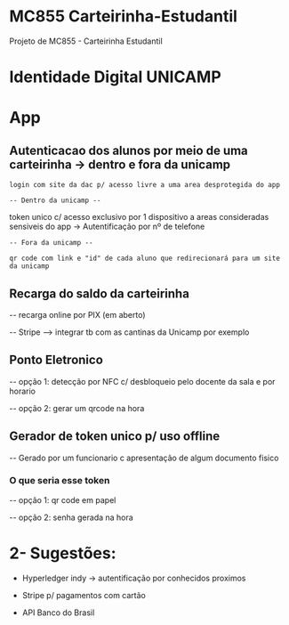 # MC855 Carteirinha-Estudantil
Projeto de MC855 - Carteirinha Estudantil
# Identidade Digital UNICAMP

# App 

## Autenticacao dos alunos por meio de uma carteirinha -> dentro e fora da unicamp

	login com site da dac p/ acesso livre a uma area desprotegida do app
		
	-- Dentro da unicamp --

token unico c/ acesso exclusivo por 1 dispositivo a areas consideradas sensiveis do app -> Autentificação por nº de telefone

	-- Fora da unicamp --

	qr code com link e "id" de cada aluno que redirecionará para um site da unicamp


## Recarga do saldo da carteirinha

-- recarga online por PIX (em aberto)

-- Stripe --> integrar tb com as cantinas da Unicamp por exemplo


## Ponto Eletronico

-- opção 1: detecção por NFC c/ desbloqueio pelo docente da sala e por horario

-- opção 2: gerar um qrcode na hora


## Gerador de token unico p/ uso offline

-- Gerado por um funcionario c apresentação de algum documento fisico

		
### O que seria esse token

-- opção 1: qr code em papel

-- opção 2: senha gerada na hora


# 2- Sugestões:

 - Hyperledger indy -> autentificação por conhecidos proximos

 - Stripe p/ pagamentos com cartão

 - API Banco do Brasil
